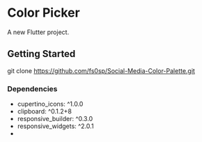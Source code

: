 # Color Picker

A new Flutter project.

## Getting Started

git clone <a href="https://github.com/fs0sp/Social-Media-Color-Palette.git">https://github.com/fs0sp/Social-Media-Color-Palette.git</a>


### Dependencies

<ul>
    <li>cupertino_icons: ^1.0.0 </li>
    <li>clipboard: ^0.1.2+8 </li>
    <li>responsive_builder: ^0.3.0 </li>
    <li>responsive_widgets: ^2.0.1 <li>
</ul>